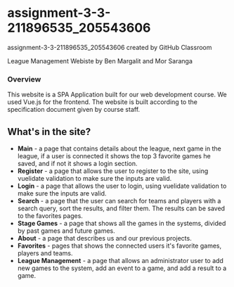 # assignment-3-3-211896535_205543606
assignment-3-3-211896535_205543606 created by GitHub Classroom

League Management Webiste by Ben Margalit and Mor Saranga

### Overview

This website is a SPA Application built for our web development course. We used Vue.js for the frontend.
The website is built according to the specification document given by course staff.

## What's in the site?
* **Main** - a page that contains details about the league, next game in the league, if a user is connected it shows the top 3 favorite games he saved, 
and if not it shows a login section.
* **Register** - a page that allows the user to register to the site, using vuelidate validation to make sure the inputs are valid.
* **Login** - a page that allows the user to login, using vuelidate validation to make sure the inputs are valid.
* **Search** - a page that the user can search for teams and players with a search query, sort the results, and filter them. The results can be saved to the favorites pages.
* **Stage Games** - a page that shows all the games in the systems, divided by past games and future games.
* **About** - a page that describes us and our previous projects.
* **Favorites** - pages that shows the connected users it's favorite games, players and teams.
* **League Management** - a page that allows an administrator user to add new games to the system, add an event to a game, and add a result to a game.
